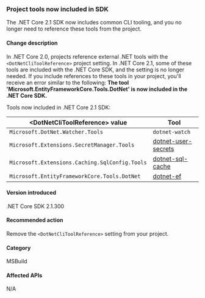 ### Project tools now included in SDK

The .NET Core 2.1 SDK now includes common CLI tooling, and you no longer need to reference these tools from the project.

#### Change description

In .NET Core 2.0, projects reference external .NET tools with the `<DotNetCliToolReference>` project setting. In .NET Core 2.1, some of these tools are included with the .NET Core SDK, and the setting is no longer needed. If you include references to these tools in your project, you'll receive an error similar to the following: **The tool 'Microsoft.EntityFrameworkCore.Tools.DotNet' is now included in the .NET Core SDK.**

Tools now included in .NET Core 2.1 SDK:

| \<DotNetCliToolReference> value                   | Tool                                                                                                            |
|------------------------------------------------|-----------------------------------------------------------------------------------------------------------------|
| `Microsoft.DotNet.Watcher.Tools`               | `dotnet-watch`               |
| `Microsoft.Extensions.SecretManager.Tools`     | [dotnet-user-secrets](https://github.com/dotnet/aspnetcore/blob/main/src/Tools/dotnet-user-secrets/README.md) |
| `Microsoft.Extensions.Caching.SqlConfig.Tools` | [dotnet-sql-cache](https://github.com/dotnet/aspnetcore/blob/main/src/Tools/dotnet-sql-cache/README.md)       |
| `Microsoft.EntityFrameworkCore.Tools.DotNet`   | [dotnet-ef](/ef/core/miscellaneous/cli/dotnet)                                                                  |

#### Version introduced

.NET Core SDK 2.1.300

#### Recommended action

Remove the `<DotNetCliToolReference>` setting from your project.

#### Category

MSBuild

#### Affected APIs

N/A
